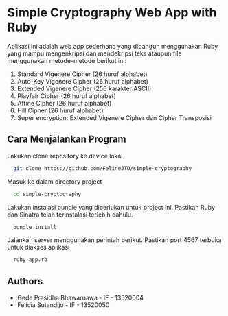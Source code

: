 
# Simple Cryptography Web App with Ruby

Aplikasi ini adalah web app sederhana yang dibangun menggunakan Ruby yang mampu mengenkripsi dan mendekripsi teks ataupun file menggunakan metode-metode berikut ini:
1. Standard Vigenere Cipher (26 huruf alphabet)
2. Auto-Key Vigenere Cipher (26 huruf alphabet)
3. Extended Vigenere Cipher (256 karakter ASCII)
4. Playfair Cipher (26 huruf alphabet)
5. Affine Cipher (26 huruf alphabet)
6. Hill Cipher (26 huruf alphabet)
7. Super encryption: Extended Vigenere Cipher dan Cipher Transposisi
## Cara Menjalankan Program

Lakukan clone repository ke device lokal

```bash
  git clone https://github.com/FelineJTD/simple-cryptography
```

Masuk ke dalam directory project

```bash
  cd simple-cryptography
```

Lakukan instalasi bundle yang diperlukan untuk project ini. Pastikan Ruby dan Sinatra telah terinstalasi terlebih dahulu.

```bash
  bundle install
```

Jalankan server menggunakan perintah berikut. Pastikan port 4567 terbuka untuk diakses aplikasi

```bash
  ruby app.rb
```


## Authors

- Gede Prasidha Bhawarnawa - IF - 13520004
- Felicia Sutandijo - IF - 13520050

